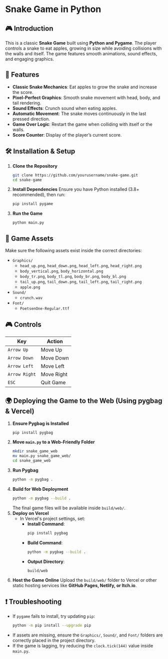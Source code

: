 # Snake Game in Python

## 🎮 Introduction

This is a classic **Snake Game** built using **Python and Pygame**. The player controls a snake to eat apples, growing in size while avoiding collisions with the walls and itself. The game features smooth animations, sound effects, and engaging graphics.

## 🚀 Features

- **Classic Snake Mechanics**: Eat apples to grow the snake and increase the score.
- **Pixel-Perfect Graphics**: Smooth snake movement with head, body, and tail rendering.
- **Sound Effects**: Crunch sound when eating apples.
- **Automatic Movement**: The snake moves continuously in the last pressed direction.
- **Game Over Logic**: Restart the game when colliding with itself or the walls.
- **Score Counter**: Display of the player’s current score.

## 🛠️ Installation & Setup

1. **Clone the Repository**
   ```sh
   git clone https://github.com/yourusername/snake-game.git
   cd snake-game
   ```
2. **Install Dependencies**
   Ensure you have Python installed (3.8+ recommended), then run:
   ```sh
   pip install pygame
   ```
3. **Run the Game**
   ```sh
   python main.py
   ```

## 🎨 Game Assets

Make sure the following assets exist inside the correct directories:

- `Graphics/`
  - `head_up.png`, `head_down.png`, `head_left.png`, `head_right.png`
  - `body_vertical.png`, `body_horizontal.png`
  - `body_tr.png`, `body_tl.png`, `body_br.png`, `body_bl.png`
  - `tail_up.png`, `tail_down.png`, `tail_left.png`, `tail_right.png`
  - `apple.png`
- `Sound/`
  - `crunch.wav`
- `Font/`
  - `PoetsenOne-Regular.ttf`

## 🎮 Controls

| Key           | Action     |
| ------------- | ---------- |
| `Arrow Up`    | Move Up    |
| `Arrow Down`  | Move Down  |
| `Arrow Left`  | Move Left  |
| `Arrow Right` | Move Right |
| `ESC`         | Quit Game  |

## 🌍 Deploying the Game to the Web (Using pygbag & Vercel)

1. **Ensure Pygbag is Installed**
   ```sh
   pip install pygbag
   ```
2. **Move `main.py` to a Web-Friendly Folder**
   ```sh
   mkdir snake_game_web
   mv main.py snake_game_web/
   cd snake_game_web
   ```
3. **Run Pygbag**
   ```sh
   python -m pygbag .
   ```
4. **Build for Web Deployment**
   ```sh
   python -m pygbag --build .
   ```
   The final game files will be available inside `build/web/`.
5. **Deploy on Vercel**
   - In Vercel's project settings, set:
     - **Install Command**:
       ```sh
       pip install pygbag
       ```
     - **Build Command**:
       ```sh
       python -m pygbag --build .
       ```
     - **Output Directory**:
       ```
       build/web
       ```
6. **Host the Game Online**
   Upload the `build/web/` folder to Vercel or other static hosting services like **GitHub Pages, Netlify, or Itch.io**.

## ❗ Troubleshooting

- If `pygame` fails to install, try updating `pip`:
  ```sh
  python -m pip install --upgrade pip
  ```
- If assets are missing, ensure the `Graphics/`, `Sound/`, and `Font/` folders are correctly placed in the project directory.
- If the game is lagging, try reducing the `clock.tick(144)` value inside `main.py`.



